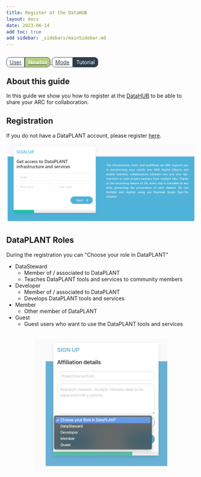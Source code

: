 ```yaml
---
title: Register at the DataHUB
layout: docs
date: 2023-06-14
add toc: true 
add sidebar: _sidebars/mainSidebar.md
---
```


<br>

<a href="./index.html">
    <span style="color: #2D3E50; padding: 4px 8px;text-align: center; border-radius: 10px 0px 0px 10px; border: solid 1px;">User</span><span style="background-color: #B4CE82;color:white; padding: 4px 8px;text-align: center; border-radius: 0px 10px 10px 0px; border: solid 1px #2D3E50">Newbie</span>
    <span style="color: #2D3E50; padding: 4px 8px;text-align: center; border-radius: 10px 0px 0px 10px; border: solid 1px;">Mode</span><span style="background-color: #2D3E50;color:white; padding: 4px 8px;text-align: center; border-radius: 0px 10px 10px 0px; border: solid 1px #2D3E50">Tutorial</span>
</a>

## About this guide

In this guide we show you how to register at the [DataHUB](https://git.nfdi4plants.org/) to be able to share your ARC for collaboration. 

## Registration

If you do not have a DataPLANT account, please register [here](<https://register.nfdi4plants.org>).

![w:800](./../img/dataplant_registration.png)

<!-- Source to slide(s) -->
<!-- ../../bricks/datahub_registration.md -->

## DataPLANT Roles

During the registration you can "Choose your role in DataPLANT"

- DataSteward
  - Member of / associated to DataPLANT
  - Teaches DataPLANT tools and services to community members
- Developer
  - Member of / associated to DataPLANT
  - Develops DataPLANT tools and services
- Member
  - Other member of DataPLANT
- Guest
  - Guest users who want to use the DataPLANT tools and services

<br>


<img src="./../img/DataPLANT_registration_roles.png" style="width:70%;display: block;margin-left: auto;margin-right: auto;">


<!-- Source to slide(s) -->
<!-- ../../bricks/datahub_registration_role.md -->
